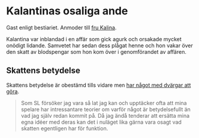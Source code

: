 <title>Kalantinas osaliga ande - Gravsådd</title>

# Kalantinas osaliga ande

Gast enligt bestiariet. Anmoder till [fru Kalina](fru_kalina.html).

Kalantina var inblandad i en affär som gick agurk och orsakade mycket onödigt lidande. Samvetet har sedan dess plågat henne och hon vakar över den skatt av blodspengar som hon kom över i genomförandet av affären.

## Skattens betydelse

Skattens betydelse är obestämd tills vidare men [har något med dvärgar att göra](kung_göff.html#garin-raffir).

> Som SL försöker jag vara så lat jag kan och upptäcker ofta att mina spelare har intressantare teorier om varför något är betydelsefullt än vad jag själv redan kommit på. Då jag ändå tenderar att ersätta mina egna idéer med deras kan det i nuläget lika gärna vara osagt vad skatten egentligen har för funktion.

